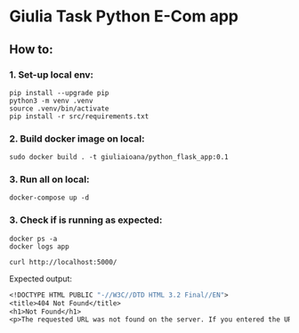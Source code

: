 # Giulia Task Python E-Com app

## How to:


### 1. Set-up local env:

```
pip install --upgrade pip
python3 -m venv .venv
source .venv/bin/activate
pip install -r src/requirements.txt
```

### 2. Build docker image on local:

```
sudo docker build . -t giuliaioana/python_flask_app:0.1
```

### 3. Run all on local:

```
docker-compose up -d
```

### 3. Check if is running as expected:

```
docker ps -a
docker logs app
```

```
curl http://localhost:5000/
```
Expected output:
```127.0.0.1 - - [22/Oct/2021 17:55:53] "GET / HTTP/1.1" 404 -
<!DOCTYPE HTML PUBLIC "-//W3C//DTD HTML 3.2 Final//EN">
<title>404 Not Found</title>
<h1>Not Found</h1>
<p>The requested URL was not found on the server. If you entered the URL manually please check your spelling and try again.</p>
```